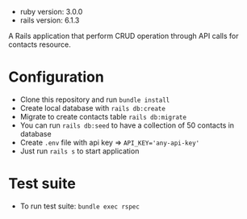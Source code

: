 - ruby version: 3.0.0
- rails version: 6.1.3

A Rails application that perform CRUD operation through API calls for contacts resource.

# Configuration

- Clone this repository and run `bundle install`
- Create local database with `rails db:create`
- Migrate to create contacts table `rails db:migrate`
- You can run `rails db:seed` to have a collection of 50 contacts in database
- Create `.env` file with api key => `API_KEY='any-api-key'`
- Just run `rails s` to start application

# Test suite
- To run test suite: `bundle exec rspec`
